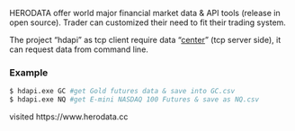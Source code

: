 <p>HERODATA offer world major financial market data & API tools (release in open source). Trader can customized their need to fit their trading system. </p>

<p>The project “hdapi” as tcp client require data “<a href="https://github.com/herodata/center" target="_blank" title="center power by HERODATA">center</a>” (tcp server side), it can request data from command line. </p>

### Example

```sh
$ hdapi.exe GC #get Gold futures data & save into GC.csv
$ hdapi.exe NQ #get E-mini NASDAQ 100 Futures & save as NQ.csv
```

<p>
visited https://www.herodata.cc 
<p/>
